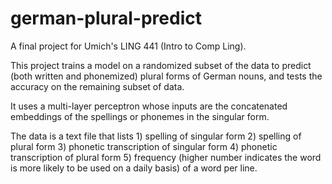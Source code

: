 # german-plural-predict

A final project for Umich's LING 441 (Intro to Comp Ling).

This project trains a model on a randomized subset of the data to predict (both written and phonemized) plural forms of German nouns, and tests the accuracy on the remaining subset of data. 

It uses a multi-layer perceptron whose inputs are the concatenated embeddings of the spellings or phonemes in the singular form. 

The data is a text file that lists 1) spelling of singular form 2) spelling of plural form 3) phonetic transcription of singular form 4) phonetic transcription of plural form 5) frequency (higher number indicates the word is more likely to be used on a daily basis) of a word per line. 
